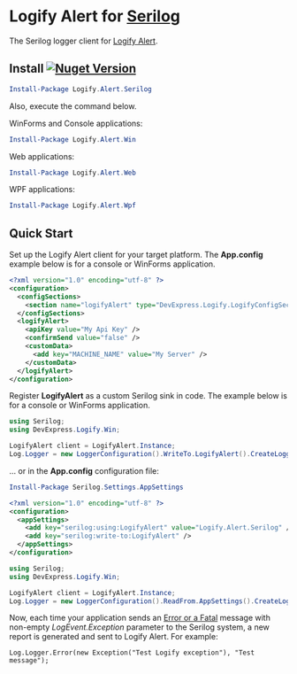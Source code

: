 # Logify Alert for [Serilog](https://serilog.net/)

The Serilog logger client for [Logify Alert](https://logify.devexpress.com).

## Install <a href="https://www.nuget.org/packages/Logify.Alert.Serilog/"><img alt="Nuget Version" src="https://img.shields.io/nuget/v/Logify.Alert.Serilog.svg" data-canonical-src="https://img.shields.io/nuget/v/Logify.Alert.Serilog.svg" style="max-width:100%;" /></a>
```ps1
Install-Package Logify.Alert.Serilog
```
Also, execute the command below.

WinForms and Console applications:
```ps1
Install-Package Logify.Alert.Win
```
Web applications:
```ps1
Install-Package Logify.Alert.Web
```
WPF applications:
```ps1
Install-Package Logify.Alert.Wpf
```

## Quick Start

Set up the Logify Alert client for your target platform. The **App.config** example below is for a console or WinForms application.
```xml
<?xml version="1.0" encoding="utf-8" ?>
<configuration>
  <configSections>
    <section name="logifyAlert" type="DevExpress.Logify.LogifyConfigSection, Logify.Alert.Win" />
  </configSections>
  <logifyAlert>
    <apiKey value="My Api Key" />
    <confirmSend value="false" />
    <customData>
      <add key="MACHINE_NAME" value="My Server" />
    </customData>
  </logifyAlert>
</configuration>
```


Register **LogifyAlert** as a custom Serilog sink in code. The example below is for a console or WinForms application.

```csharp
using Serilog;
using DevExpress.Logify.Win;

LogifyAlert client = LogifyAlert.Instance;
Log.Logger = new LoggerConfiguration().WriteTo.LogifyAlert().CreateLogger();
```

... or in the **App.config** configuration file:

```ps1
Install-Package Serilog.Settings.AppSettings
```

```xml
<?xml version="1.0" encoding="utf-8" ?>
<configuration>
  <appSettings>
    <add key="serilog:using:LogifyAlert" value="Logify.Alert.Serilog" />
    <add key="serilog:write-to:LogifyAlert" />
  </appSettings>
</configuration>
```
```csharp
using Serilog;
using DevExpress.Logify.Win;

LogifyAlert client = LogifyAlert.Instance;
Log.Logger = new LoggerConfiguration().ReadFrom.AppSettings().CreateLogger();
```

Now, each time your application sends an [Error or a Fatal](https://github.com/serilog/serilog/wiki/Writing-Log-Events) message with non-empty *LogEvent.Exception* parameter to the Serilog system, a new report is generated and sent to Logify Alert. For example:

``` csarp
Log.Logger.Error(new Exception("Test Logify exception"), "Test message");
```

